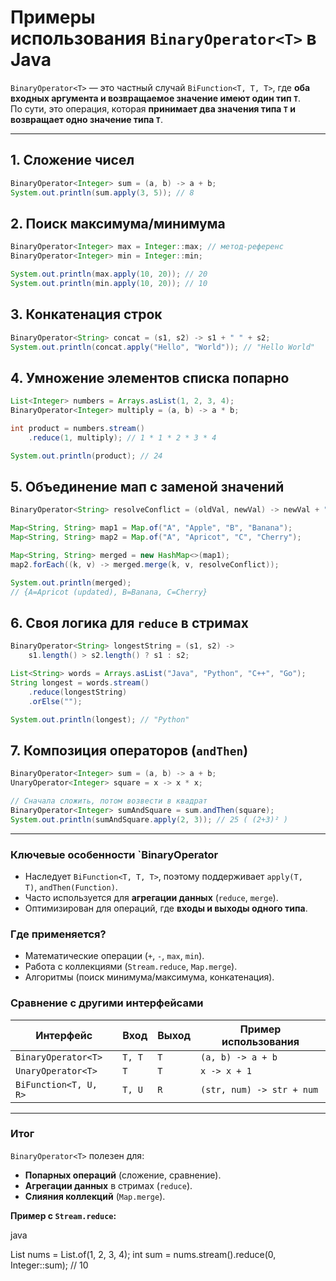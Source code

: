 # **Примеры использования `BinaryOperator<T>` в Java**

`BinaryOperator<T>` — это частный случай `BiFunction<T, T, T>`, где **оба входных аргумента и возвращаемое значение имеют один тип `T`**.  
По сути, это операция, которая **принимает два значения типа `T` и возвращает одно значение типа `T`**.

---
## **1. Сложение чисел**
```java
BinaryOperator<Integer> sum = (a, b) -> a + b;
System.out.println(sum.apply(3, 5)); // 8
```

## **2. Поиск максимума/минимума**
```java
BinaryOperator<Integer> max = Integer::max; // метод-референс
BinaryOperator<Integer> min = Integer::min;

System.out.println(max.apply(10, 20)); // 20
System.out.println(min.apply(10, 20)); // 10
```

## **3. Конкатенация строк**
```java
BinaryOperator<String> concat = (s1, s2) -> s1 + " " + s2;
System.out.println(concat.apply("Hello", "World")); // "Hello World"
```

## **4. Умножение элементов списка попарно**
```java
List<Integer> numbers = Arrays.asList(1, 2, 3, 4);
BinaryOperator<Integer> multiply = (a, b) -> a * b;

int product = numbers.stream()
    .reduce(1, multiply); // 1 * 1 * 2 * 3 * 4

System.out.println(product); // 24
```

## **5. Объединение мап с заменой значений**
```java
BinaryOperator<String> resolveConflict = (oldVal, newVal) -> newVal + " (updated)";

Map<String, String> map1 = Map.of("A", "Apple", "B", "Banana");
Map<String, String> map2 = Map.of("A", "Apricot", "C", "Cherry");

Map<String, String> merged = new HashMap<>(map1);
map2.forEach((k, v) -> merged.merge(k, v, resolveConflict));

System.out.println(merged); 
// {A=Apricot (updated), B=Banana, C=Cherry}
```

## **6. Своя логика для `reduce` в стримах**
```java
BinaryOperator<String> longestString = (s1, s2) -> 
    s1.length() > s2.length() ? s1 : s2;

List<String> words = Arrays.asList("Java", "Python", "C++", "Go");
String longest = words.stream()
    .reduce(longestString)
    .orElse("");

System.out.println(longest); // "Python"
```

## **7. Композиция операторов (`andThen`)**
```java
BinaryOperator<Integer> sum = (a, b) -> a + b;
UnaryOperator<Integer> square = x -> x * x;

// Сначала сложить, потом возвести в квадрат
BinaryOperator<Integer> sumAndSquare = sum.andThen(square);
System.out.println(sumAndSquare.apply(2, 3)); // 25 ( (2+3)² )
```

---
### **Ключевые особенности `BinaryOperator<T>**

- Наследует `BiFunction<T, T, T>`, поэтому поддерживает `apply(T, T)`, `andThen(Function)`.   
- Часто используется для **агрегации данных** (`reduce`, `merge`).    
- Оптимизирован для операций, где **входы и выходы одного типа**.    

### **Где применяется?**
- Математические операции (`+`, `-`, `max`, `min`).    
- Работа с коллекциями (`Stream.reduce`, `Map.merge`).    
- Алгоритмы (поиск минимума/максимума, конкатенация).    

### **Сравнение с другими интерфейсами**

|Интерфейс|Вход|Выход|Пример использования|
|---|---|---|---|
|`BinaryOperator<T>`|`T, T`|`T`|`(a, b) -> a + b`|
|`UnaryOperator<T>`|`T`|`T`|`x -> x + 1`|
|`BiFunction<T, U, R>`|`T, U`|`R`|`(str, num) -> str + num`|

---
### **Итог**

`BinaryOperator<T>` полезен для:
- **Попарных операций** (сложение, сравнение).    
- **Агрегации данных** в стримах (`reduce`).    
- **Слияния коллекций** (`Map.merge`).    

**Пример с `Stream.reduce`:**

java

List<Integer> nums = List.of(1, 2, 3, 4);
int sum = nums.stream().reduce(0, Integer::sum); // 10